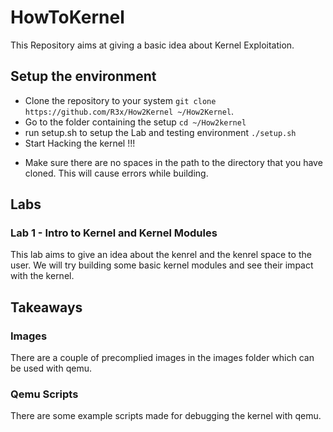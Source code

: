 # HowToKernel

This Repository aims at giving a basic idea about Kernel Exploitation.

## Setup the environment

- Clone the repository to your system `git clone https://github.com/R3x/How2Kernel ~/How2Kernel`.
- Go to the folder containing the setup `cd ~/How2kernel`
- run setup.sh to setup the Lab and testing environment `./setup.sh`
- Start Hacking the kernel !!!

* Make sure there are no spaces in the path to the directory that you have cloned. This will cause errors while building.

## Labs

### Lab 1 - Intro to Kernel and Kernel Modules

This lab aims to give an idea about the kenrel and the kenrel space to the user. 
We will try building some basic kernel modules and see their impact with the kernel.
 
## Takeaways

### Images

There are a couple of precomplied images in the images folder which can be used with qemu.

### Qemu Scripts

There are some example scripts made for debugging the kernel with qemu.
